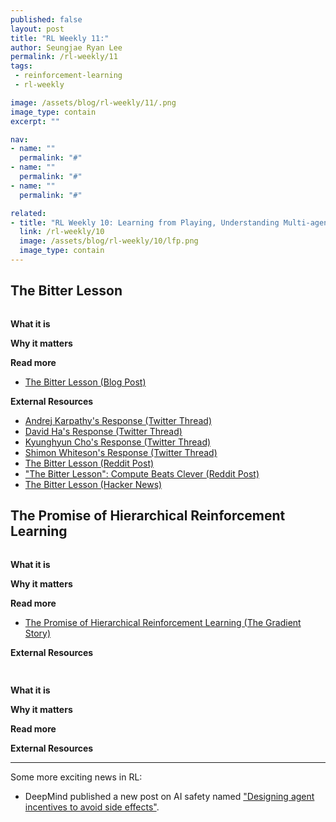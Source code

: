 ```yaml
---
published: false
layout: post
title: "RL Weekly 11:"
author: Seungjae Ryan Lee
permalink: /rl-weekly/11
tags:
 - reinforcement-learning
 - rl-weekly

image: /assets/blog/rl-weekly/11/.png
image_type: contain
excerpt: ""

nav:
- name: ""
  permalink: "#"
- name: ""
  permalink: "#"
- name: ""
  permalink: "#"

related:
- title: "RL Weekly 10: Learning from Playing, Understanding Multi-agent Intelligence, and Navigating in Google Street View"
  link: /rl-weekly/10
  image: /assets/blog/rl-weekly/10/lfp.png
  image_type: contain
---
```




## The Bitter Lesson

<div class="w80" style="margin: 10px auto;">
  <img src="{{ absolute_url }}/assets/blog/rl-weekly/10/" alt="">
</div>

**What it is**

**Why it matters**

**Read more**

- [The Bitter Lesson (Blog Post)](http://www.incompleteideas.net/IncIdeas/BitterLesson.html)

**External Resources**

- [Andrej Karpathy's Response (Twitter Thread)](https://twitter.com/karpathy/status/1106589010829336581)
- [David Ha's Response (Twitter Thread)](https://twitter.com/hardmaru/status/1107158803957469184)
- [Kyunghyun Cho's Response (Twitter Thread)](https://twitter.com/kchonyc/status/1106893894560768001)
- [Shimon Whiteson's Response (Twitter Thread)](https://twitter.com/shimon8282/status/1106534178676506624)
- [The Bitter Lesson (Reddit Post)](https://www.reddit.com/r/MachineLearning/comments/b179cs/d_the_bitter_lesson/)
- ["The Bitter Lesson": Compute Beats Clever (Reddit Post)](https://www.reddit.com/r/reinforcementlearning/comments/b16pd4/the_bitter_lesson_compute_beats_clever_rich/)
- [The Bitter Lesson (Hacker News)](https://news.ycombinator.com/item?id=19393432)

## The Promise of Hierarchical Reinforcement Learning

<div class="w80" style="margin: 10px auto;">
  <img src="{{ absolute_url }}/assets/blog/rl-weekly/10/" alt="">
</div>

**What it is**

**Why it matters**

**Read more**

- [The Promise of Hierarchical Reinforcement Learning (The Gradient Story)](https://thegradient.pub/the-promise-of-hierarchical-reinforcement-learning/)

**External Resources**



## 

<div class="w80" style="margin: 10px auto;">
  <img src="{{ absolute_url }}/assets/blog/rl-weekly/10/" alt="">
</div>

**What it is**

**Why it matters**

**Read more**

**External Resources**


---

Some more exciting news in RL:

- DeepMind published a new post on AI safety named ["Designing agent incentives to avoid side effects"](https://medium.com/@deepmindsafetyresearch/designing-agent-incentives-to-avoid-side-effects-e1ac80ea6107).
